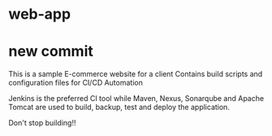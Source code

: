 # web-app
# new commit

This is a sample E-commerce website for a client
Contains build scripts and configuration files for CI/CD Automation

Jenkins is the preferred CI tool while Maven, Nexus, Sonarqube and Apache Tomcat are used to build, backup, test and deploy the application.

Don't stop building!!

